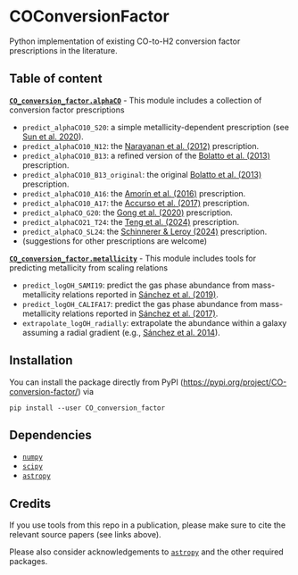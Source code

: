 # COConversionFactor

Python implementation of existing CO-to-H2 conversion factor prescriptions in the literature.

## Table of content

**[`CO_conversion_factor.alphaCO`](https://github.com/astrojysun/COConversionFactor/blob/main/CO_conversion_factor/alphaCO.py)** - This module includes a collection of conversion factor prescriptions
+ `predict_alphaCO10_S20`: a simple metallicity-dependent prescription (see [Sun et al. 2020](https://ui.adsabs.harvard.edu/abs/2020ApJ...892..148S)).
+ `predict_alphaCO10_N12`: the [Narayanan et al. (2012)](https://ui.adsabs.harvard.edu/abs/2012MNRAS.421.3127N) prescription.
+ `predict_alphaCO10_B13`: a refined version of the [Bolatto et al. (2013)](https://ui.adsabs.harvard.edu/abs/2013ARA%26A..51..207B) prescription.
+ `predict_alphaCO10_B13_original`: the original [Bolatto et al. (2013)](https://ui.adsabs.harvard.edu/abs/2013ARA%26A..51..207B) prescription.
+ `predict_alphaCO10_A16`: the [Amor&iacute;n et al. (2016)](https://ui.adsabs.harvard.edu/abs/2016A&A...588A..23A) prescription.
+ `predict_alphaCO10_A17`: the [Accurso et al. (2017)](https://ui.adsabs.harvard.edu/abs/2017MNRAS.470.4750A) prescription.
+ `predict_alphaCO_G20`: the [Gong et al. (2020)](https://ui.adsabs.harvard.edu/abs/2020ApJ...903..142G) prescription.
+ `predict_alphaCO21_T24`: the [Teng et al. (2024)](https://ui.adsabs.harvard.edu/abs/2024ApJ...961...42T) prescription.
+ `predict_alphaCO_SL24`: the [Schinnerer & Leroy (2024)](https://ui.adsabs.harvard.edu/abs/2024arXiv240319843S) prescription.
+ (suggestions for other prescriptions are welcome)

**[`CO_conversion_factor.metallicity`](https://github.com/astrojysun/COConversionFactor/blob/main/CO_conversion_factor/metallicity.py)** - This module includes tools for predicting metallicity from scaling relations
+ `predict_logOH_SAMI19`: predict the gas phase abundance from mass-metallicity relations reported in [S&aacute;nchez et al. (2019)](https://ui.adsabs.harvard.edu/abs/2019MNRAS.484.3042S).
+ `predict_logOH_CALIFA17`: predict the gas phase abundance from mass-metallicity relations reported in [S&aacute;nchez et al. (2017)](https://ui.adsabs.harvard.edu/abs/2017MNRAS.469.2121S).
+ `extrapolate_logOH_radially`: extrapolate the abundance within a galaxy assuming a radial gradient (e.g., [S&aacute;nchez et al. 2014](https://ui.adsabs.harvard.edu/abs/2014A%26A...563A..49S)).

## Installation

You can install the package directly from PyPI (https://pypi.org/project/CO-conversion-factor/) via

```
pip install --user CO_conversion_factor
```

## Dependencies

+ [`numpy`](https://numpy.org/)
+ [`scipy`](https://scipy.org/)
+ [`astropy`](https://www.astropy.org/)

## Credits

If you use tools from this repo in a publication, please make sure to cite the relevant source papers (see links above).

Please also consider acknowledgements to [`astropy`](https://github.com/astropy/astropy) and the other required packages.

